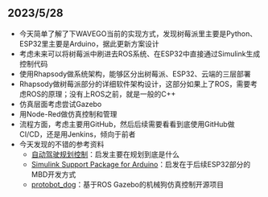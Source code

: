 ## 2023/5/28

- 今天简单了解了下WAVEGO当前的实现方式，发现树莓派里主要是Python、ESP32里主要是Arduino，据此更新方案设计
- 考虑未来可以将树莓派中刷进去ROS系统、在ESP32中直接通过Simulink生成控制代码
- 使用Rhapsody做系统架构，能够区分出树莓派、ESP32、云端的三层部署
- Rhapsody做树莓派部分的详细软件架构设计，这部分如果上了ROS，需要考虑ROS的原理；没有上ROS之前，就是一般的C++
- 仿真层面考虑尝试Gazebo
- 用Node-Red做仿真控制和管理
- 流程方面，考虑主要用GitHub，然后后续需要看看到底使用GitHub做CI/CD，还是用Jenkins，倾向于前者
- 今天发现的不错的参考资料
  - [自动驾驶规划控制](https://zhuanlan.zhihu.com/p/58557096)：启发主要在规划到底是什么
  - [Simulink Support Package for Arduino](https://ww2.mathworks.cn/products/hardware/arduino.html)：启发在于后续ESP32部分的MBD开发方式
  - [protobot_dog](https://github.com/MapleHan/protobot_dog)：基于ROS Gazebo的机械狗仿真控制开源项目